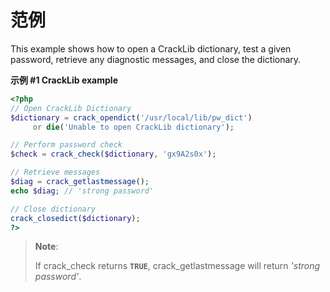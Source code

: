 范例
====

This example shows how to open a CrackLib dictionary, test a given
password, retrieve any diagnostic messages, and close the dictionary.

**示例 \#1 CrackLib example**

``` php
<?php
// Open CrackLib Dictionary
$dictionary = crack_opendict('/usr/local/lib/pw_dict')
     or die('Unable to open CrackLib dictionary');

// Perform password check
$check = crack_check($dictionary, 'gx9A2s0x');

// Retrieve messages
$diag = crack_getlastmessage();
echo $diag; // 'strong password'

// Close dictionary
crack_closedict($dictionary);
?>
```

> **Note**:
>
> If <span class="function">crack\_check</span> returns **`TRUE`**,
> <span class="function">crack\_getlastmessage</span> will return
> *'strong password'*.

